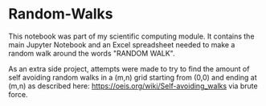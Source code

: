 # Random-Walks
This notebook was part of my scientific computing module. It contains the main Jupyter Notebook and an Excel spreadsheet needed to make a random walk around the words "RANDOM WALK".

As an extra side project, attempts were made to try to find the amount of self avoiding random walks in a (m,n) grid starting from (0,0) and ending at (m,n) as described here: https://oeis.org/wiki/Self-avoiding_walks via brute force.
